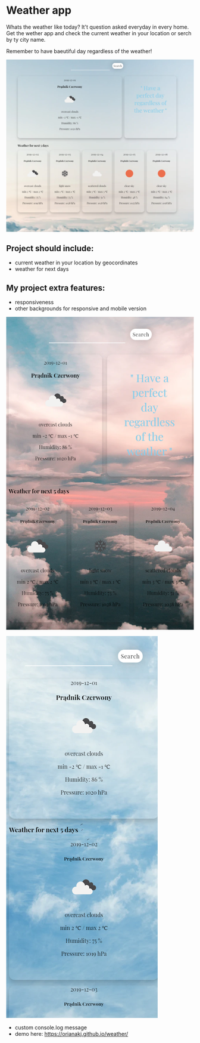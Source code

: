 # Weather app
Whats the weather like today? It't question asked everyday in every home. Get the wether app and check the current weather in your location or serch by ty city name.

Remember to have baeutiful day regardless of the weather! 

![App screenshot](github/app.png)

## Project should include:
- current weather in your location by geocordinates
- weather for next days

## My project extra features:
- responsiveness
- other backgrounds for responsive and mobile version

![Responisve version](github/responsive.png)

![Mobile version](github/mobile.png)

- custom console.log message
- demo here: https://orianakj.github.io/weather/
